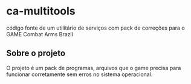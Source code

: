 # ca-multitools
código fonte de um utilitário de serviços com pack de correções para o GAME Combat Arms Brazil
## Sobre o projeto
O projeto é um pack de programas, arquivos que o game precisa para funcionar corretamente sem erros no sistema operacional.
